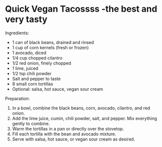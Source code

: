 Quick Vegan Tacossss -the best and very tasty
==================

Ingredients:
- 1 can of black beans, drained and rinsed
- 1 cup of corn kernels (fresh or frozen)
- 1 avocado, diced
- 1/4 cup chopped cilantro
- 1/2 red onion, finely chopped
- 1 lime, juiced
- 1/2 tsp chili powder
- Salt and pepper to taste
- 8 small corn tortillas
- Optional: salsa, hot sauce, vegan sour cream

Preparation:
1. In a bowl, combine the black beans, corn, avocado, cilantro, and red onion.
2. Add the lime juice, cumin, chili powder, salt, and pepper. Mix everything gently to combine.
3. Warm the tortillas in a pan or directly over the stovetop.
4. Fill each tortilla with the bean and avocado mixture.
5. Serve with salsa, hot sauce, or vegan sour cream as desired.
